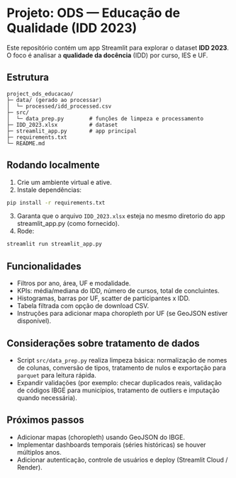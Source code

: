 # Projeto: ODS — Educação de Qualidade (IDD 2023)

Este repositório contém um app Streamlit para explorar o dataset **IDD 2023**. O foco é analisar a **qualidade da docência** (IDD) por curso, IES e UF.

## Estrutura
```
project_ods_educacao/
├─ data/ (gerado ao processar)
│  └─ processed/idd_processed.csv
├─ src/
│  └─ data_prep.py        # funções de limpeza e processamento
├─ IDD_2023.xlsx          # dataset
├─ streamlit_app.py       # app principal
├─ requirements.txt
└─ README.md
```

## Rodando localmente
1. Crie um ambiente virtual e ative.
2. Instale dependências:
```bash
pip install -r requirements.txt
```
3. Garanta que o arquivo `IDD_2023.xlsx` esteja no mesmo diretorio do app streamlit_app.py (como fornecido).
4. Rode:
```bash
streamlit run streamlit_app.py
```

## Funcionalidades
- Filtros por ano, área, UF e modalidade.
- KPIs: média/mediana do IDD, número de cursos, total de concluintes.
- Histogramas, barras por UF, scatter de participantes x IDD.
- Tabela filtrada com opção de download CSV.
- Instruções para adicionar mapa choropleth por UF (se GeoJSON estiver disponível).

## Considerações sobre tratamento de dados
- Script `src/data_prep.py` realiza limpeza básica: normalização de nomes de colunas, conversão de tipos, tratamento de nulos e exportação para `parquet` para leitura rápida.
- Expandir validações (por exemplo: checar duplicados reais, validação de códigos IBGE para municípios, tratamento de outliers e imputação quando necessária).

## Próximos passos
- Adicionar mapas (choropleth) usando GeoJSON do IBGE.
- Implementar dashboards temporais (séries históricas) se houver múltiplos anos.
- Adicionar autenticação, controle de usuários e deploy (Streamlit Cloud / Render).
